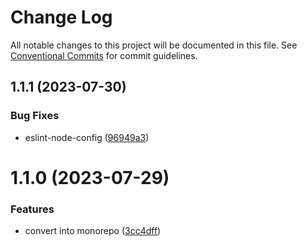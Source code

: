# Change Log

All notable changes to this project will be documented in this file.
See [Conventional Commits](https://conventionalcommits.org) for commit guidelines.

## 1.1.1 (2023-07-30)


### Bug Fixes

* eslint-node-config ([96949a3](https://github.com/pedroapy/base-config/commit/96949a3e40a7df06ca81fede4aa3aad46623c759))





# 1.1.0 (2023-07-29)


### Features

* convert into monorepo ([3cc4dff](https://github.com/pedroapy/base-config/commit/3cc4dff7a16975cce1bf0e2b26cdedd63632baf9))
